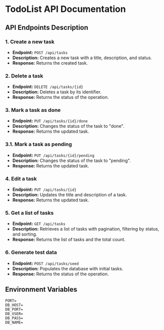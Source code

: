 # TodoList API Documentation

## API Endpoints Description

### 1. Create a new task
- **Endpoint:** `POST /api/tasks`
- **Description:** Creates a new task with a title, description, and status.
- **Response:** Returns the created task.

### 2. Delete a task
- **Endpoint:** `DELETE /api/tasks/{id}`
- **Description:** Deletes a task by its identifier.
- **Response:** Returns the status of the operation.

### 3. Mark a task as done
- **Endpoint:** `PUT /api/tasks/{id}/done`
- **Description:** Changes the status of the task to "done".
- **Response:** Returns the updated task.

### 3.1. Mark a task as pending
- **Endpoint:** `PUT /api/tasks/{id}/pending`
- **Description:** Changes the status of the task to "pending".
- **Response:** Returns the updated task.

### 4. Edit a task
- **Endpoint:** `PUT /api/tasks/{id}`
- **Description:** Updates the title and description of a task.
- **Response:** Returns the updated task.

### 5. Get a list of tasks
- **Endpoint:** `GET /api/tasks`
- **Description:** Retrieves a list of tasks with pagination, filtering by status, and sorting.
- **Response:** Returns the list of tasks and the total count.

### 6. Generate test data
- **Endpoint:** `POST /api/tasks/seed`
- **Description:** Populates the database with initial tasks.
- **Response:** Returns the status of the operation.

## Environment Variables

```env
PORT=
DB_HOST=
DB_PORT=
DB_USER=
DB_PASS=
DB_NAME=
```
